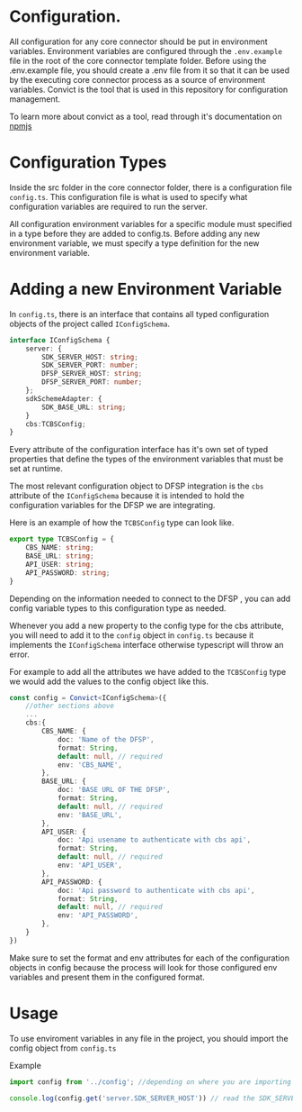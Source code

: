 # Configuration.
All configuration for any core connector should be put in environment variables. Environment variables are configured through the `.env.example` file in the root of the core connector template folder. Before using the .env.example file, you should create a .env file from it so that it can be used by the executing core connector process as a source of environment variables. Convict is the tool that is used in this repository for configuration management.

To learn more about convict as a tool, read through it's documentation on [npmjs](https://www.npmjs.com/package/convict)

# Configuration Types
Inside the src folder in the core connector folder, there is a configuration file `config.ts`. This configuration file is what is used to specify what configuration variables are required to run the server.

All configuration environment variables for a specific module must specified in a type before they are added to config.ts. Before adding any new environment variable, we must specify a type definition for the new environment variable.

# Adding a new Environment Variable
In `config.ts`, there is an interface that contains all typed configuration objects of the project called `IConfigSchema`. 

```typescript
interface IConfigSchema {
    server: {
        SDK_SERVER_HOST: string;
        SDK_SERVER_PORT: number;
        DFSP_SERVER_HOST: string;
        DFSP_SERVER_PORT: number;
    };
    sdkSchemeAdapter: {
        SDK_BASE_URL: string;
    }
    cbs:TCBSConfig;
}
```
Every attribute of the configuration interface has it's own set of typed properties that define the types of the environment variables that must be set at runtime.

The most relevant configuration object to DFSP integration is the `cbs` attribute of the `IConfigSchema` because it is intended to hold the configuration variables for the DFSP we are integrating.

Here is an example of how the `TCBSConfig` type can look like.

```typescript
export type TCBSConfig = {
    CBS_NAME: string;
    BASE_URL: string;
    API_USER: string;
    API_PASSWORD: string;
}
```

Depending on the information needed to connect to the DFSP , you can add config variable types to this configuration type as needed.

Whenever you add a new property to the config type for the cbs attribute, you will need to add it to the `config` object in `config.ts` because it implements the `IConfigSchema` interface otherwise typescript will throw an error.

For example to add all the attributes we have added to the `TCBSConfig` type we would add the values to the config object like this.

```typescript
const config = Convict<IConfigSchema>({
    //other sections above
    ... 
    cbs:{
        CBS_NAME: {
            doc: 'Name of the DFSP',
            format: String,
            default: null, // required
            env: 'CBS_NAME',
        },
        BASE_URL: {
            doc: 'BASE URL OF THE DFSP',
            format: String,
            default: null, // required
            env: 'BASE_URL',
        },
        API_USER: {
            doc: 'Api usename to authenticate with cbs api',
            format: String,
            default: null, // required
            env: 'API_USER',
        },
        API_PASSWORD: {
            doc: 'Api password to authenticate with cbs api',
            format: String,
            default: null, // required
            env: 'API_PASSWORD',
        },
    }
})
```

Make sure to set the format and env attributes for each of the configuration objects in config because the process will look for those configured env variables and present them in the configured format.

# Usage
To use enviroment variables in any file in the project, you should import the config object from `config.ts`

Example
```typescript
import config from '../config'; //depending on where you are importing from

console.log(config.get('server.SDK_SERVER_HOST')) // read the SDK_SERVER_HOST in the server object
```